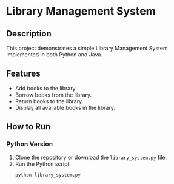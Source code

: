 # Library Management System

## Description

This project demonstrates a simple Library Management System implemented in both Python and Java.

## Features
- Add books to the library.
- Borrow books from the library.
- Return books to the library.
- Display all available books in the library.

## How to Run

### Python Version

1. Clone the repository or download the `library_system.py` file.
2. Run the Python script:
   ```bash
   python library_system.py
